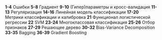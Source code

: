 **1-4** Ошибки
**5-8** Градиент
**9-10** (Гипер)параметры и кросс-валидация
**11-13** Регуляризация
**14-16** Линейная модель классификации
**17-20** Метрики классификации и калибровка
**21** Функционал логистической регрессии
**22** SVM
**23-24** Многоклассовая классификация
**25-26** Отбор признаков
**27-29** Решающее дерево
**30-32** Bias-Variance Decomposition
**33-35** Bagging
**36-39** Gradient Boosting
